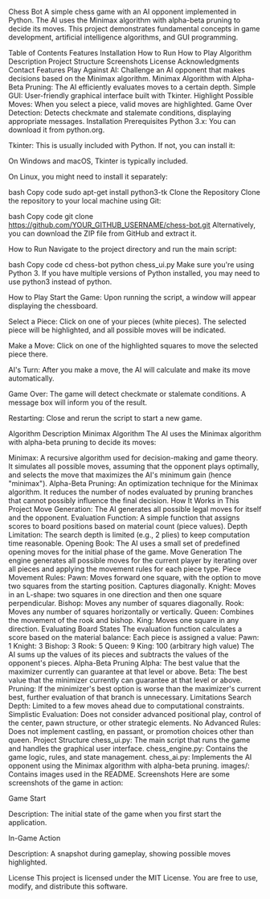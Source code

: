 Chess Bot
A simple chess game with an AI opponent implemented in Python. The AI uses the Minimax algorithm with alpha-beta pruning to decide its moves. This project demonstrates fundamental concepts in game development, artificial intelligence algorithms, and GUI programming.


Table of Contents
Features
Installation
How to Run
How to Play
Algorithm Description
Project Structure
Screenshots
License
Acknowledgments
Contact
Features
Play Against AI: Challenge an AI opponent that makes decisions based on the Minimax algorithm.
Minimax Algorithm with Alpha-Beta Pruning: The AI efficiently evaluates moves to a certain depth.
Simple GUI: User-friendly graphical interface built with Tkinter.
Highlight Possible Moves: When you select a piece, valid moves are highlighted.
Game Over Detection: Detects checkmate and stalemate conditions, displaying appropriate messages.
Installation
Prerequisites
Python 3.x: You can download it from python.org.

Tkinter: This is usually included with Python. If not, you can install it:

On Windows and macOS, Tkinter is typically included.

On Linux, you might need to install it separately:

bash
Copy code
sudo apt-get install python3-tk
Clone the Repository
Clone the repository to your local machine using Git:

bash
Copy code
git clone https://github.com/YOUR_GITHUB_USERNAME/chess-bot.git
Alternatively, you can download the ZIP file from GitHub and extract it.

How to Run
Navigate to the project directory and run the main script:

bash
Copy code
cd chess-bot
python chess_ui.py
Make sure you're using Python 3. If you have multiple versions of Python installed, you may need to use python3 instead of python.

How to Play
Start the Game: Upon running the script, a window will appear displaying the chessboard.

Select a Piece: Click on one of your pieces (white pieces). The selected piece will be highlighted, and all possible moves will be indicated.

Make a Move: Click on one of the highlighted squares to move the selected piece there.

AI's Turn: After you make a move, the AI will calculate and make its move automatically.

Game Over: The game will detect checkmate or stalemate conditions. A message box will inform you of the result.

Restarting: Close and rerun the script to start a new game.

Algorithm Description
Minimax Algorithm
The AI uses the Minimax algorithm with alpha-beta pruning to decide its moves:

Minimax: A recursive algorithm used for decision-making and game theory. It simulates all possible moves, assuming that the opponent plays optimally, and selects the move that maximizes the AI's minimum gain (hence "minimax").
Alpha-Beta Pruning: An optimization technique for the Minimax algorithm. It reduces the number of nodes evaluated by pruning branches that cannot possibly influence the final decision.
How It Works in This Project
Move Generation: The AI generates all possible legal moves for itself and the opponent.
Evaluation Function: A simple function that assigns scores to board positions based on material count (piece values).
Depth Limitation: The search depth is limited (e.g., 2 plies) to keep computation time reasonable.
Opening Book: The AI uses a small set of predefined opening moves for the initial phase of the game.
Move Generation
The engine generates all possible moves for the current player by iterating over all pieces and applying the movement rules for each piece type.
Piece Movement Rules:
Pawn: Moves forward one square, with the option to move two squares from the starting position. Captures diagonally.
Knight: Moves in an L-shape: two squares in one direction and then one square perpendicular.
Bishop: Moves any number of squares diagonally.
Rook: Moves any number of squares horizontally or vertically.
Queen: Combines the movement of the rook and bishop.
King: Moves one square in any direction.
Evaluating Board States
The evaluation function calculates a score based on the material balance:
Each piece is assigned a value:
Pawn: 1
Knight: 3
Bishop: 3
Rook: 5
Queen: 9
King: 100 (arbitrary high value)
The AI sums up the values of its pieces and subtracts the values of the opponent's pieces.
Alpha-Beta Pruning
Alpha: The best value that the maximizer currently can guarantee at that level or above.
Beta: The best value that the minimizer currently can guarantee at that level or above.
Pruning: If the minimizer's best option is worse than the maximizer's current best, further evaluation of that branch is unnecessary.
Limitations
Search Depth: Limited to a few moves ahead due to computational constraints.
Simplistic Evaluation: Does not consider advanced positional play, control of the center, pawn structure, or other strategic elements.
No Advanced Rules: Does not implement castling, en passant, or promotion choices other than queen.
Project Structure
chess_ui.py: The main script that runs the game and handles the graphical user interface.
chess_engine.py: Contains the game logic, rules, and state management.
chess_ai.py: Implements the AI opponent using the Minimax algorithm with alpha-beta pruning.
images/: Contains images used in the README.
Screenshots
Here are some screenshots of the game in action:

Game Start

Description: The initial state of the game when you first start the application.

In-Game Action

Description: A snapshot during gameplay, showing possible moves highlighted.

License
This project is licensed under the MIT License. You are free to use, modify, and distribute this software.